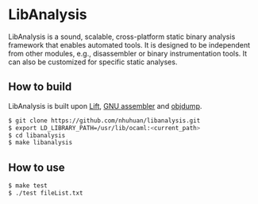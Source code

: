 # LibAnalysis

LibAnalysis is a sound, scalable, cross-platform static binary analysis framework that enables automated tools. It is designed to be independent from other modules, e.g., disassembler or binary instrumentation tools. It can also be customized for specific static analyses.

## How to build
LibAnalysis is built upon [Lift](https://github.com/nhuhuan/lift), [GNU assembler](https://ftp.gnu.org/gnu/binutils/) and [objdump](https://ftp.gnu.org/gnu/binutils/).

```bash
$ git clone https://github.com/nhuhuan/libanalysis.git
$ export LD_LIBRARY_PATH=/usr/lib/ocaml:<current_path>
$ cd libanalysis
$ make libanalysis
```

## How to use
```bash
$ make test
$ ./test fileList.txt
```
